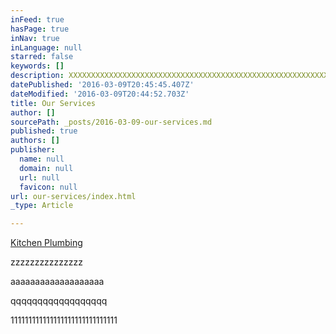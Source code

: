 ```yaml
---
inFeed: true
hasPage: true
inNav: true
inLanguage: null
starred: false
keywords: []
description: XXXXXXXXXXXXXXXXXXXXXXXXXXXXXXXXXXXXXXXXXXXXXXXXXXXXXXXXXX
datePublished: '2016-03-09T20:45:45.407Z'
dateModified: '2016-03-09T20:44:52.703Z'
title: Our Services
author: []
sourcePath: _posts/2016-03-09-our-services.md
published: true
authors: []
publisher:
  name: null
  domain: null
  url: null
  favicon: null
url: our-services/index.html
_type: Article

---
```

[Kitchen Plumbing][0]

zzzzzzzzzzzzzzz

aaaaaaaaaaaaaaaaaaa

qqqqqqqqqqqqqqqqqq

111111111111111111111111111111

[0]: null